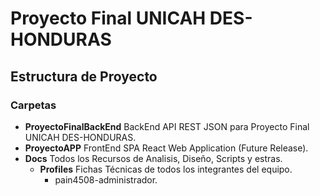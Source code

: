 # Proyecto Final UNICAH DES-HONDURAS
## Estructura de Proyecto
### Carpetas
  - **ProyectoFinalBackEnd** BackEnd API REST JSON para Proyecto Final UNICAH DES-HONDURAS.
  - **ProyectoAPP** FrontEnd SPA React Web Application (Future Release).
  - **Docs** Todos los Recursos de Analisis, Diseño, Scripts y estras.
    - **Profiles** Fichas Técnicas de todos los integrantes del equipo.
      - pain4508-administrador.

